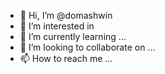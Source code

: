 - 👋 Hi, I’m @domashwin
- 👀 I’m interested in 
- 🌱 I’m currently learning ...
- 💞️ I’m looking to collaborate on ...
- 📫 How to reach me ...

<!---
domashwin/domashwin is a ✨ special ✨ repository because its `README.md` (this file) appears on your GitHub profile.
You can click the Preview link to take a look at your changes.
--->
